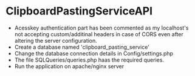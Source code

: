 # ClipboardPastingServiceAPI
* Acesskey authentication part has been commented as my localhost's not accepting custom/additinal headers in case of CORS even after altering the server configuration.<br>
* Create a database named 'clipboard_pasting_service'<br>
* Change the database connection details in Config/settings.php<br>
* The file SQLQueries/queries.php haas the required queries.<br>
* Run the application on apache/nginx server
